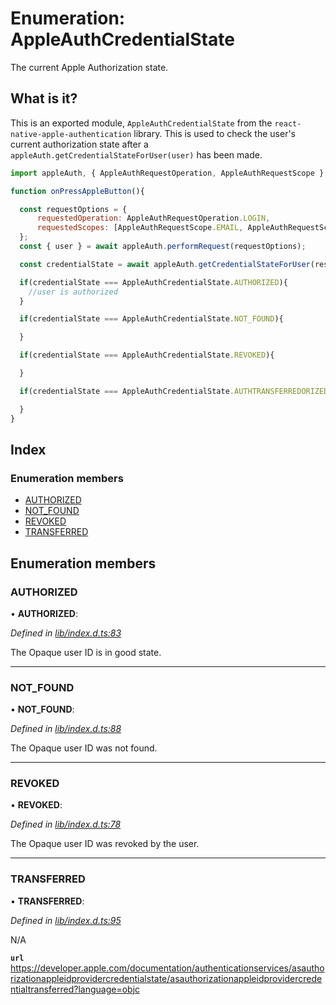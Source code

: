 
# Enumeration: AppleAuthCredentialState

The current Apple Authorization state.

## What is it?

This is an exported module, `AppleAuthCredentialState` from the `react-native-apple-authentication` library. This is used to
check the user's current authorization state after a `appleAuth.getCredentialStateForUser(user)` has been made.

```js
import appleAuth, { AppleAuthRequestOperation, AppleAuthRequestScope } from '@invertase/react-native-apple-authentication';

function onPressAppleButton(){

  const requestOptions = {
      requestedOperation: AppleAuthRequestOperation.LOGIN,
      requestedScopes: [AppleAuthRequestScope.EMAIL, AppleAuthRequestScope.FULL_NAME],
  };
  const { user } = await appleAuth.performRequest(requestOptions);

  const credentialState = await appleAuth.getCredentialStateForUser(responseObject.user);

  if(credentialState === AppleAuthCredentialState.AUTHORIZED){
    //user is authorized
  }

  if(credentialState === AppleAuthCredentialState.NOT_FOUND){

  }

  if(credentialState === AppleAuthCredentialState.REVOKED){

  }

  if(credentialState === AppleAuthCredentialState.AUTHTRANSFERREDORIZED){

  }
}
```

## Index

### Enumeration members

* [AUTHORIZED](_lib_index_d_.rnappleauth.appleauthcredentialstate.md#authorized)
* [NOT_FOUND](_lib_index_d_.rnappleauth.appleauthcredentialstate.md#not_found)
* [REVOKED](_lib_index_d_.rnappleauth.appleauthcredentialstate.md#revoked)
* [TRANSFERRED](_lib_index_d_.rnappleauth.appleauthcredentialstate.md#transferred)

## Enumeration members

###  AUTHORIZED

• **AUTHORIZED**:

*Defined in [lib/index.d.ts:83](https://github.com/invertase/react-native-apple-authentication/blob/2b75721d/lib/index.d.ts#L83)*

The Opaque user ID is in good state.

___

###  NOT_FOUND

• **NOT_FOUND**:

*Defined in [lib/index.d.ts:88](https://github.com/invertase/react-native-apple-authentication/blob/2b75721d/lib/index.d.ts#L88)*

The Opaque user ID was not found.

___

###  REVOKED

• **REVOKED**:

*Defined in [lib/index.d.ts:78](https://github.com/invertase/react-native-apple-authentication/blob/2b75721d/lib/index.d.ts#L78)*

The Opaque user ID was revoked by the user.

___

###  TRANSFERRED

• **TRANSFERRED**:

*Defined in [lib/index.d.ts:95](https://github.com/invertase/react-native-apple-authentication/blob/2b75721d/lib/index.d.ts#L95)*

N/A

**`url`** https://developer.apple.com/documentation/authenticationservices/asauthorizationappleidprovidercredentialstate/asauthorizationappleidprovidercredentialtransferred?language=objc
